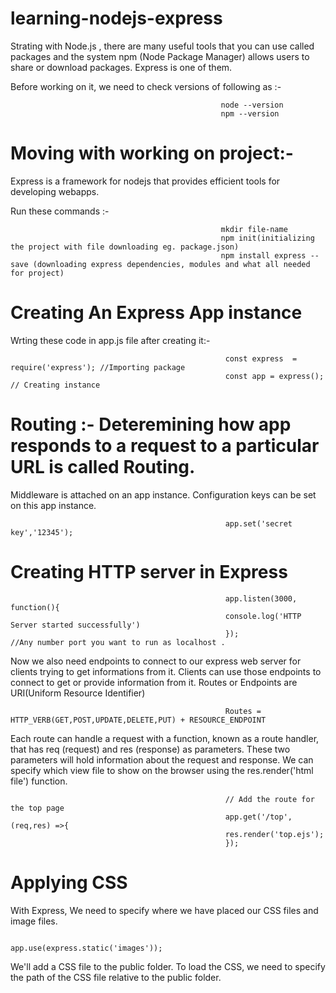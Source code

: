 # learning-nodejs-express

Strating with Node.js , there are many useful tools that you can use called packages and the system npm (Node Package Manager) allows users to share or download packages. Express is one of them.

Before working on it, we need to check versions of following as :-
                                                   
                                                   node --version
                                                   npm --version
# Moving with working on project:-

Express is a framework for nodejs that provides efficient tools for developing webapps.

Run these commands :- 
                                                   
                                                   mkdir file-name
                                                   npm init(initializing the project with file downloading eg. package.json)
                                                   npm install express --save (downloading express dependencies, modules and what all needed for project)
# Creating An Express App instance 

Wrting these code in app.js file after creating it:-
                                                    
                                                    const express  = require('express'); //Importing package
                                                    const app = express(); // Creating instance
                                                     

# Routing :-  Deteremining how app responds  to a request to a particular URL is called Routing. 
 Middleware is attached on an app instance. Configuration keys can be set on this app instance. 

                                                    app.set('secret key','12345');
# Creating HTTP server in Express
                                                    app.listen(3000, function(){
                                                    console.log('HTTP Server started successfully')
                                                    });                   //Any number port you want to run as localhost .
Now we also need endpoints to connect to our express web server for clients trying to get informations from it. Clients can use those endpoints to connect to get or provide information from it. Routes or Endpoints are URI(Uniform Resource Identifier)  
                                                    
                                                    Routes = HTTP_VERB(GET,POST,UPDATE,DELETE,PUT) + RESOURCE_ENDPOINT 

Each route can handle a request with a function, known as a route handler, that has req (request) and res (response) as parameters. These two parameters will hold information about the request and response. We can specify which view file to show on the browser using the res.render('html file') function.
 
                                                    // Add the route for the top page
                                                    app.get('/top',(req,res) =>{
                                                    res.render('top.ejs');
                                                    });
# Applying CSS
With Express, We need to specify where we have placed our CSS files and image files.

                                                    app.use(express.static('images'));  
We'll add a CSS file to the public folder. To load the CSS, we need to specify the path of the CSS file relative to the public folder.
